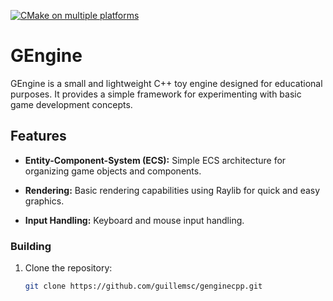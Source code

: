 [![CMake on multiple platforms](https://github.com/Guillemsc/GEngineCpp/workflows/CMakeOnMultiplePlatforms/badge.svg)](https://github.com/Guillemsc/GEngineCpp/actions/workflows/build-cmake-multi-platform.yml)

# GEngine

GEngine is a small and lightweight C++ toy engine designed for educational purposes. It provides a simple framework for experimenting with basic game development concepts.

## Features

- **Entity-Component-System (ECS):** Simple ECS architecture for organizing game objects and components.

- **Rendering:** Basic rendering capabilities using Raylib for quick and easy graphics.

- **Input Handling:** Keyboard and mouse input handling.


### Building

1. Clone the repository:

   ```bash
   git clone https://github.com/guillemsc/genginecpp.git
   ```
